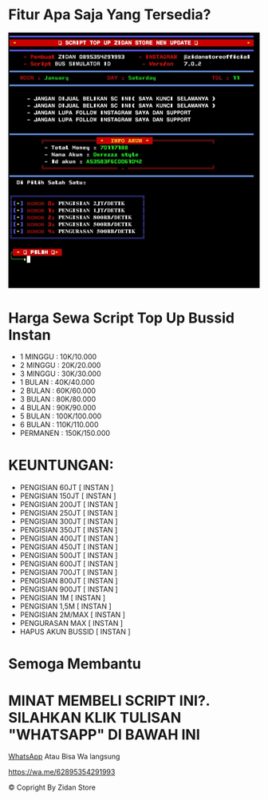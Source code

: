 # Fitur Apa Saja Yang Tersedia?

![alt txt](https://github.com/ZidanStoreOfc/scvip/blob/main/ZIDAN%20STORE.jpg?raw=true)

# Harga Sewa Script Top Up Bussid Instan
- 1 MINGGU : 10K/10.000
- 2 MINGGU : 20K/20.000
- 3 MINGGU : 30K/30.000
- 1 BULAN : 40K/40.000
- 2 BULAN : 60K/60.000
- 3 BULAN : 80K/80.000
- 4 BULAN : 90K/90.000
- 5 BULAN : 100K/100.000
- 6 BULAN : 110K/110.000
- PERMANEN : 150K/150.000

# KEUNTUNGAN:
- PENGISIAN 60JT [ INSTAN ]
- PENGISIAN 150JT [ INSTAN ]
- PENGISIAN 200JT [ INSTAN ]
- PENGISIAN 250JT [ INSTAN ]
- PENGISIAN 300JT [ INSTAN ]
- PENGISIAN 350JT [ INSTAN ]
- PENGISIAN 400JT [ INSTAN ]
- PENGISIAN 450JT [ INSTAN ]
- PENGISIAN 500JT [ INSTAN ]
- PENGISIAN 600JT [ INSTAN ]
- PENGISIAN 700JT [ INSTAN ]
- PENGISIAN 800JT [ INSTAN ]
- PENGISIAN 900JT [ INSTAN ]
- PENGISIAN 1M [ INSTAN ]
- PENGISIAN 1,5M [ INSTAN ]
- PENGISIAN 2M/MAX [ INSTAN ]
- PENGURASAN MAX [ INSTAN ]
- HAPUS AKUN BUSSID [ INSTAN ]

# Semoga Membantu

# MINAT MEMBELI SCRIPT INI?. SILAHKAN KLIK TULISAN "WHATSAPP" DI BAWAH INI

[WhatsApp](https://wa.me/62895354291993)
Atau Bisa Wa langsung

https://wa.me/62895354291993

© Copright By Zidan Store
